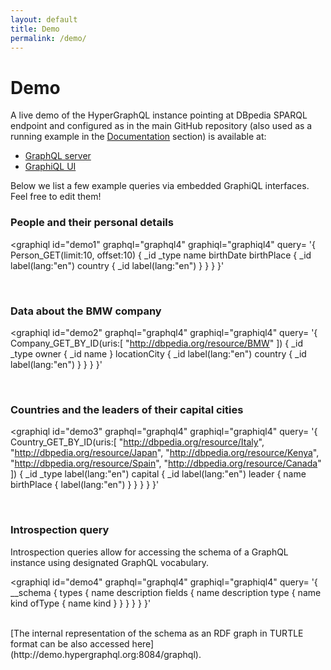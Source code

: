 ```yaml
---
layout: default
title: Demo
permalink: /demo/
---
```


<graphiqlconfig>
    <script src="//cdn.jsdelivr.net/es6-promise/4.0.5/es6-promise.auto.min.js"></script>
    <script src="//cdn.jsdelivr.net/fetch/0.9.0/fetch.min.js"></script>
    <script src="//cdn.jsdelivr.net/react/15.4.2/react.min.js"></script>
    <script src="//cdn.jsdelivr.net/react/15.4.2/react-dom.min.js"></script>
    <link rel="stylesheet" href="//cdn.jsdelivr.net/npm/graphiql@0.11.2/graphiql.css" />
    <script src="//cdn.jsdelivr.net/npm/graphiql@0.11.2/graphiql.js"></script>
    <script type="application/javascript" src="/scripts/graphiqlinit.js"></script>
    <script type="application/javascript" src="/scripts/homepage-server.js"></script>
</graphiqlconfig>



# Demo

A live demo of the HyperGraphQL instance pointing at DBpedia SPARQL endpoint and configured as in the main GitHub repository (also used as a running example in the [Documentation](/documentation) section) is available at:

- [GraphQL server](http://demo.hypergraphql.org:8084/graphql)
- [GraphiQL UI](http://demo.hypergraphql.org:8084/graphiql)

Below we list a few example queries via embedded GraphiQL interfaces. Feel free to edit them!

### People and their personal details

<graphiql id="demo1" graphql="graphql4" graphiql="graphiql4" query=
'{
  Person_GET(limit:10, offset:10) {
    _id
    _type
    name
    birthDate
    birthPlace {
      _id
      label(lang:"en")
      country {
        _id
        label(lang:"en")
      }
    }
  }
}'
>
  <script>
       graphiqlInit('demo1');
  </script>
</graphiql>
<br>


### Data about the BMW company

<graphiql id="demo2" graphql="graphql4" graphiql="graphiql4" query=
'{
  Company_GET_BY_ID(uris:[
    "http://dbpedia.org/resource/BMW"
  ]) {
    _id
    _type
    owner {
      _id
      name
    }
    locationCity {
      _id
      label(lang:"en")
      country {
        _id
        label(lang:"en")
      }
    }
  }
}'
>
 <script>
       graphiqlInit('demo2');
</script>
</graphiql>
<br>


### Countries and the leaders of their capital cities

<graphiql id="demo3" graphql="graphql4" graphiql="graphiql4" query=
'{
  Country_GET_BY_ID(uris:[
    "http://dbpedia.org/resource/Italy",
    "http://dbpedia.org/resource/Japan",
    "http://dbpedia.org/resource/Kenya",
    "http://dbpedia.org/resource/Spain",
    "http://dbpedia.org/resource/Canada"
  ]) {
    _id
    _type
    label(lang:"en")
    capital {
    	_id
      label(lang:"en")
      leader {
        name
        birthPlace {
          label(lang:"en")
        }
      }
    }
  }
}'
>
 <script>
       graphiqlInit('demo3');
</script>
</graphiql>
<br>

### Introspection query

Introspection queries allow for accessing the schema of a GraphQL instance using designated GraphQL vocabulary.

<graphiql id="demo4" graphql="graphql4" graphiql="graphiql4" query=
'{
  __schema {
    types {
      name
      description
      fields {
        name
        description
        type {
          name
          kind
          ofType {
            name
            kind
          }
        }
      }
    }
  }
}'
>
 <script>
       graphiqlInit('demo4');
</script>
</graphiql>
<br>
[The internal representation of the schema as an RDF graph in TURTLE format can be also accessed here](http://demo.hypergraphql.org:8084/graphql).
